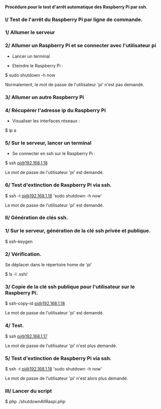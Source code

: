 #### Procédure pour le test d'arrêt automatique des Raspberry Pi par ssh.


### I/ Test de l'arrêt du Raspberry Pi par ligne de commande.

### 1/ Allumer le serveur


### 2/ Allumer un Raspberry Pi et se connecter avec l'utilisateur pi

- Lancer un terminal

- Eteindre le Raspberry Pi : 

$ sudo shutdown -h now

Normalement, le mot de passe de l'utilisateur 'pi' n'est pas demandé.


### 3/ Allumer un autre Raspberry Pi


### 4/ Récupérer l'adresse ip du Raspberry Pi

- Visualiser les interfaces réseaux : 

$ ip a


### 5/ Sur le serveur, lancer un terminal

- Se connecter en ssh sur le Raspberry Pi :

$ ssh pi@192.168.1.18

Le mot de passe de l'utilisateur 'pi' est demandé.


### 6/ Test d'extinction de Raspberry Pi via ssh.

$ ssh -t pi@192.168.1.18 'sudo shutdown -h now'

Le mot de passe de l'utilisateur 'pi' est demandé.


### II/ Génération de clés ssh.

### 1/ Sur le serveur, génération de la clé ssh privée et publique. 

$ ssh-keygen


### 2/ Vérification.

Se déplacer dans le répertoire home de 'pi' 

$ ls -l .ssh/


### 3/ Copie de la clé ssh publique pour l'utilisateur sur le Raspberry Pi.

$ ssh-copy-id pi@192.168.1.18

Le mot de passe de l'utilisateur 'pi' est demandé.


### 4/ Test.

$ ssh pi@192.168.1.17

Le mot de passe de l'utilisateur 'pi' n'est plus demandé.


### 5/ Test d'extinction de Raspberry Pi via ssh.

$ ssh -t pi@192.168.1.18 'sudo shutdown -h now'

Le mot de passe de l'utilisateur 'pi' n'est alors plus demandé.


### III/ Lancer du script

$ php ./shutdownAllRaspi.php



